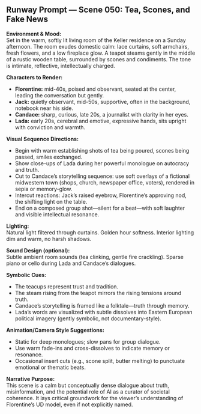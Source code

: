 ## Runway Prompt — Scene 050: Tea, Scones, and Fake News

**Environment & Mood:**  
Set in the warm, softly lit living room of the Keller residence on a Sunday afternoon. The room exudes domestic calm: lace curtains, soft armchairs, fresh flowers, and a low fireplace glow. A teapot steams gently in the middle of a rustic wooden table, surrounded by scones and condiments. The tone is intimate, reflective, intellectually charged.

**Characters to Render:**  
- **Florentine:** mid-40s, poised and observant, seated at the center, leading the conversation but gently.
- **Jack:** quietly observant, mid-50s, supportive, often in the background, notebook near his side.
- **Candace:** sharp, curious, late 20s, a journalist with clarity in her eyes.
- **Lada:** early 20s, cerebral and emotive, expressive hands, sits upright with conviction and warmth.

**Visual Sequence Directions:**  
- Begin with warm establishing shots of tea being poured, scones being passed, smiles exchanged.
- Show close-ups of Lada during her powerful monologue on autocracy and truth.
- Cut to Candace’s storytelling sequence: use soft overlays of a fictional midwestern town (shops, church, newspaper office, voters), rendered in sepia or memory-glow.
- Intercut reactions: Jack’s raised eyebrow, Florentine’s approving nod, the shifting light on the table.
- End on a composed group shot—silent for a beat—with soft laughter and visible intellectual resonance.

**Lighting:**  
Natural light filtered through curtains. Golden hour softness. Interior lighting dim and warm, no harsh shadows.

**Sound Design (optional):**  
Subtle ambient room sounds (tea clinking, gentle fire crackling). Sparse piano or cello during Lada and Candace’s dialogues.

**Symbolic Cues:**  
- The teacups represent trust and tradition.
- The steam rising from the teapot mirrors the rising tensions around truth.
- Candace’s storytelling is framed like a folktale—truth through memory.
- Lada’s words are visualized with subtle dissolves into Eastern European political imagery (gently symbolic, not documentary-style).

**Animation/Camera Style Suggestions:**  
- Static for deep monologues; slow pans for group dialogue.
- Use warm fade-ins and cross-dissolves to indicate memory or resonance.
- Occasional insert cuts (e.g., scone split, butter melting) to punctuate emotional or thematic beats.

**Narrative Purpose:**  
This scene is a calm but conceptually dense dialogue about truth, misinformation, and the potential role of AI as a curator of societal coherence. It lays critical groundwork for the viewer’s understanding of Florentine’s UD model, even if not explicitly named.
